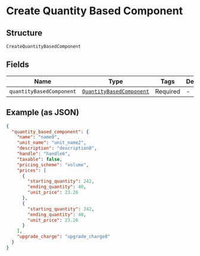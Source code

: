 
# Create Quantity Based Component

## Structure

`CreateQuantityBasedComponent`

## Fields

| Name | Type | Tags | Description |
|  --- | --- | --- | --- |
| `quantityBasedComponent` | [`QuantityBasedComponent`](../../doc/models/quantity-based-component.md) | Required | - |

## Example (as JSON)

```json
{
  "quantity_based_component": {
    "name": "name0",
    "unit_name": "unit_name2",
    "description": "description0",
    "handle": "handle6",
    "taxable": false,
    "pricing_scheme": "volume",
    "prices": [
      {
        "starting_quantity": 242,
        "ending_quantity": 40,
        "unit_price": 23.26
      },
      {
        "starting_quantity": 242,
        "ending_quantity": 40,
        "unit_price": 23.26
      }
    ],
    "upgrade_charge": "upgrade_charge8"
  }
}
```

